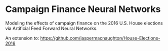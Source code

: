 # Campaign Finance Neural Networks

Modeling the effects of campaign finance on the 2016 U.S. House elections via Artificial Feed Forward Neural Networks.

An extension to: https://github.com/jaspermacnaughton/House-Elections-2016
